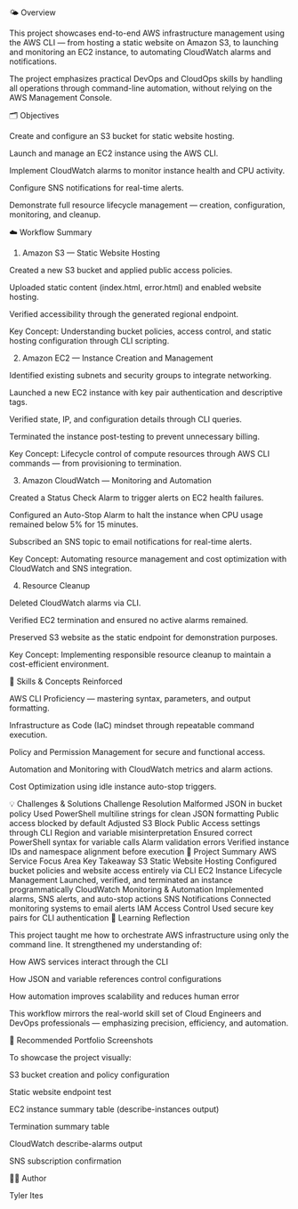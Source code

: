 🌤️ Overview

This project showcases end-to-end AWS infrastructure management using the AWS CLI — from hosting a static website on Amazon S3, to launching and monitoring an EC2 instance, to automating CloudWatch alarms and notifications.

The project emphasizes practical DevOps and CloudOps skills by handling all operations through command-line automation, without relying on the AWS Management Console.

🗂️ Objectives

Create and configure an S3 bucket for static website hosting.

Launch and manage an EC2 instance using the AWS CLI.

Implement CloudWatch alarms to monitor instance health and CPU activity.

Configure SNS notifications for real-time alerts.

Demonstrate full resource lifecycle management — creation, configuration, monitoring, and cleanup.

☁️ Workflow Summary
1. Amazon S3 — Static Website Hosting

Created a new S3 bucket and applied public access policies.

Uploaded static content (index.html, error.html) and enabled website hosting.

Verified accessibility through the generated regional endpoint.

Key Concept: Understanding bucket policies, access control, and static hosting configuration through CLI scripting.

2. Amazon EC2 — Instance Creation and Management

Identified existing subnets and security groups to integrate networking.

Launched a new EC2 instance with key pair authentication and descriptive tags.

Verified state, IP, and configuration details through CLI queries.

Terminated the instance post-testing to prevent unnecessary billing.

Key Concept: Lifecycle control of compute resources through AWS CLI commands — from provisioning to termination.

3. Amazon CloudWatch — Monitoring and Automation

Created a Status Check Alarm to trigger alerts on EC2 health failures.

Configured an Auto-Stop Alarm to halt the instance when CPU usage remained below 5% for 15 minutes.

Subscribed an SNS topic to email notifications for real-time alerts.

Key Concept: Automating resource management and cost optimization with CloudWatch and SNS integration.

4. Resource Cleanup

Deleted CloudWatch alarms via CLI.

Verified EC2 termination and ensured no active alarms remained.

Preserved S3 website as the static endpoint for demonstration purposes.

Key Concept: Implementing responsible resource cleanup to maintain a cost-efficient environment.

🧠 Skills & Concepts Reinforced

AWS CLI Proficiency — mastering syntax, parameters, and output formatting.

Infrastructure as Code (IaC) mindset through repeatable command execution.

Policy and Permission Management for secure and functional access.

Automation and Monitoring with CloudWatch metrics and alarm actions.

Cost Optimization using idle instance auto-stop triggers.

💡 Challenges & Solutions
Challenge	Resolution
Malformed JSON in bucket policy	Used PowerShell multiline strings for clean JSON formatting
Public access blocked by default	Adjusted S3 Block Public Access settings through CLI
Region and variable misinterpretation	Ensured correct PowerShell syntax for variable calls
Alarm validation errors	Verified instance IDs and namespace alignment before execution
🏁 Project Summary
AWS Service	Focus Area	Key Takeaway
S3	Static Website Hosting	Configured bucket policies and website access entirely via CLI
EC2	Instance Lifecycle Management	Launched, verified, and terminated an instance programmatically
CloudWatch	Monitoring & Automation	Implemented alarms, SNS alerts, and auto-stop actions
SNS	Notifications	Connected monitoring systems to email alerts
IAM	Access Control	Used secure key pairs for CLI authentication
🧾 Learning Reflection

This project taught me how to orchestrate AWS infrastructure using only the command line.
It strengthened my understanding of:

How AWS services interact through the CLI

How JSON and variable references control configurations

How automation improves scalability and reduces human error

This workflow mirrors the real-world skill set of Cloud Engineers and DevOps professionals — emphasizing precision, efficiency, and automation.

📸 Recommended Portfolio Screenshots

To showcase the project visually:

S3 bucket creation and policy configuration

Static website endpoint test

EC2 instance summary table (describe-instances output)

Termination summary table

CloudWatch describe-alarms output

SNS subscription confirmation

👨‍💻 Author

Tyler Ites
